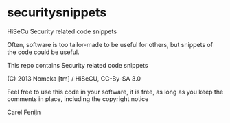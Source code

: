 securitysnippets
================

HiSeCu Security related code snippets 

Often, software is too tailor-made to be useful for others, but snippets of the code could be useful.

This repo contains Security related code snippets

(C) 2013 Nomeka [tm] / HiSeCU, CC-By-SA 3.0

Feel free to use this code in your software, it is free, as long as you keep the comments in place,
including the copyright notice

Carel Fenijn 
